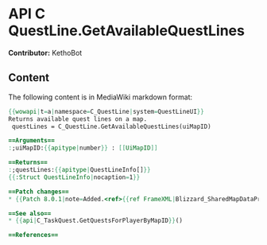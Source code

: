 # API C QuestLine.GetAvailableQuestLines

**Contributor:** KethoBot

## Content

The following content is in MediaWiki markdown format:

```mediawiki
{{wowapi|t=a|namespace=C_QuestLine|system=QuestLineUI}}
Returns available quest lines on a map.
 questLines = C_QuestLine.GetAvailableQuestLines(uiMapID)

==Arguments==
:;uiMapID:{{apitype|number}} : [[UiMapID]]

==Returns==
:;questLines:{{apitype|QuestLineInfo[]}}
{{:Struct QuestLineInfo|nocaption=1}}

==Patch changes==
* {{Patch 8.0.1|note=Added.<ref>{{ref FrameXML|Blizzard_SharedMapDataProviders/StorylineQuestDataProvider.lua|8.0.1|27101||20180716}}</ref>}}

==See also==
* {{api|C_TaskQuest.GetQuestsForPlayerByMapID}}()

==References==
```